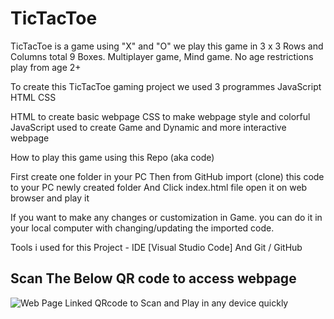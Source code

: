 # TicTacToe
TicTacToe is a game using "X" and "O" we play this game in 3 x 3 Rows and Columns total 9 Boxes. Multiplayer game, Mind game. No age restrictions play from age 2+

To create this TicTacToe gaming project we used 3 programmes JavaScript HTML CSS

HTML to create basic webpage CSS to make webpage style and colorful JavaScript used to create Game and Dynamic and more interactive webpage

How to play this game using this Repo (aka code)

First create one folder in your PC Then from GitHub import (clone) this code to your PC newly created folder And Click index.html file open it on web browser and play it

If you want to make any changes or customization in Game. you can do it in your local computer with changing/updating the imported code.

Tools i used for this Project - IDE [Visual Studio Code] And Git / GitHub

## Scan The Below  QR code to access webpage    

![Web Page Linked QRcode to Scan and Play in any device quickly](https://github.com/Yuva700/TicTacToe/assets/115465117/fbc17a92-a4b2-4e30-a54d-1276812c28a0)

